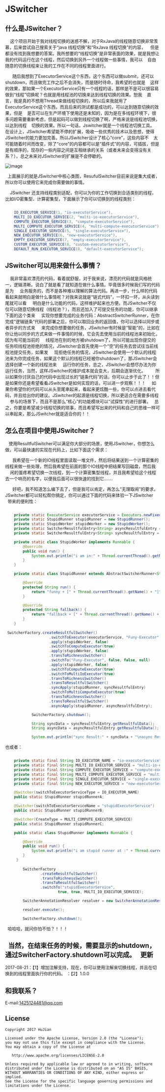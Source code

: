 # JSwitcher

## 什么是JSwitcher？

       这个项目开始于我对线程切换的迷惑不解，对于RxJava的线程随意切换非常羡慕，后来尝试自己搜索关于“java 线程切换”和“RxJava 线程切换”的内容，
    但是都没有找到我想要的答案。我所想要的“线程切换”是非常表面的效果，就是我想让我的代码运行在这个线程，然后切换到另外一个线程做一些事情，我可以
    自由随意的切换线程来让我的工作在不同的线程里面进行。
    
       随后我想到了ExecutorService这个东西，这个东西可以做submit，还可以shutdown，而且做完工作之后不会消失，而是随时待命，我希望的也就是
    这样的效果，那如果一个ExecutorService只有一个线程的话，那样是不是可以很容易做到“线程”切换呢？也就是用线程池的切换来达到线程切换的效果。恕我
    直言，我是真的不想用Thread来做线程切换的，所以后来我就用了ExecutorService这个东西，而且后来的测试都是成功的，可以达到随意切换的效果，但是
    是否可以在生产环境下使用还是未知的，因为是在多线程环境下，很多问题需要重新考虑，但是起码可以做到线程切换了啊，严格来说是线程池切换，以达到线程
    切换的效果。所以一句话，Jswitcher就是一个线程池切换工具。
       在设计上，JSwitcher希望能不停的扩展，吸收一些优秀的技术以及思想，使得JSwitcher的能力更加完善。所以JSwitcher设计了核心“core”，这些内容不
    太可能随着时间而改变，除了“core”的内容都可以是“插件式”的内容，可插拔，但是是有顺序的，现存的一些内容之间是互相继承的关系（或者未来会变得没有关   系？），总之未来对JSwitcher的扩展是不会停歇的。
    
 ![image](https://github.com/pandening/JSwitcher/blob/master/src/main/resources/class-structure.png)   
    
     上面展示的就是JSwitcher中核心类图，ResufulSwitcher目前来说是集大成者，所以你可以使用它来完成你需要做的事情。
     
     JSwitcher 还支持线程类别适配，你可以为你的工作切换到合适类别的线程，比如I/O密集型、计算密集型，下面展示了你可以切换到的线程类别：
     
```java

    IO_EXECUTOR_SERVICE(1, "io-executorService"),
    MULTI_IO_EXECUTOR_SERVICE(2, "multi-io-executorService"),
    COMPUTE_EXECUTOR_SERVICE(3, "compute-executorService"),
    MULTI_COMPUTE_EXECUTOR_SERVICE(4, "multi-compute-executorService"),
    SINGLE_EXECUTOR_SERVICE(5, "single-executorService"),
    NEW_EXECUTOR_SERVICE(6, "new-executorService"),
    EMPTY_EXECUTOR_SERVICE(7, "empty-executorService"),
    CUSTOM_EXECUTOR_SERVICE(8, "custom-executorService"),
    DEFAULT_RUN_EXECUTOR_SERVICE(8, "default-executorService");

```



## JSwitcher可以用来做什么事情？

        我非常喜欢漂亮的代码，看着就舒服，对于我来说，漂亮的代码就是风格统一，逻辑清晰。说白了就是看了就知道在做什么事情。毕竟很多时候我们写的代码是为
     业务服务的，而不是各种难以理解的算法代码。再进一步，什么样的代码看起来就明白是做什么事情呢？对我来说就是“链式代码”，一环扣一环，从头读到尾就可以看
     明白是什么功能的代码，这样维护起来也方便。而JSwitcher不仅仅可以随意切换线程（线程池？），而且还加入了可提交任务的功能，你可以继承下面的这个类来      实现你想要完成的业务代码：AbstractSwitcherRunner，在你完成“逻辑链条”代码的部署之后，你可以取回业务的返回值，你可以选择以同步或者异步的方式来
     来完成你想要做的任务，JSwitcher有时候是“智能”的，比如在你让他以同步的方式来做一件事情的时候，它会先去使用当前的线程池来初始化，因为有可能当前的      线程池在别的地方被shutdown了，所以可能出现你提交的任务呗线程池拒绝的情况，JSwitcher会首先使用一个“空”的任务去尝试往当前线程池提交任务，如果发      现拒绝任务的情况，JSwitcher会使用一个默认的线程池来为你完成任务，如果这个默认的线程已经被你shutdown了，那JSwitcher会选择创建一个新的线程池来      运行你的任务，总之，JSwitcher会想尽办法为你运行任务，当然，这样JSwitcher的维护成本就会变大，后期会逐渐优化。
        所以如果你讨厌自己的代码中出现过长的“链条代码”的话，你可以止步于此了！！但是如果你还是希望看看JSwitcher是如何实现的话，可以进一步观察！！！
     如果你希望你的代码可以从头至尾串起来，看起来更炫酷一些，你可以点进去看代码，并且给出你的建议。JSwitcher的起源是线程切换，所以更适合在需要多线程
     参与的场景下，而且不是那么“核心”的功能模块可以“试探性”的进行部署。
        总之，你要是希望减少线程切换的琐事，而且希望写出来的代码和自己的思维一样可以串起来，那么JSwitcher就是适合你的！！



## 怎么在项目中使用JSwitcher？

    使用ResultfulSwitcher可以满足你大部分的场景，使用JSwitcher，你想怎么做，可以最快速的实现在代码上，比如下面这个需求：
    
       我希望在一个新的IO线程里面读取一堆文件，然后将结果送到一个计算密集的线程来做一些处理，然后我希望在前面的那个IO线程中把结果写回磁盘，然后我
       闲的蛋疼希望切换一次线程，到一个计算密集型线程，并且我希望给这个线程去一个响亮的名字，以便我后面可以很快速的找到它.......
       
       好吧，我不知道怎么编下去了，但是我可以肯定，再怎么“无理取闹”的要求，JSwitcher都可以轻松帮你搞定，你可以通过下面的代码来体验一下JSwitcher
       带来的便利性：
       
       
```java

    private static ExecutorService executorService = Executors.newFixedThreadPool(1);
    private static StupidRunner stupidRunner = new StupidRunner();
    private static StupidWorker stupidWorker = new StupidWorker();
    private static SwitcherResultfulEntry<String> asyncResultfulEntry = SwitcherResultfulEntry.emptyEntry();
    private static SwitcherResultfulEntry<String> syncResultfulEntry = SwitcherResultfulEntry.emptyEntry();

    private static class StupidWorker implements Runnable {
        @Override
        public void run() {
            System.out.println("i am in:" + Thread.currentThread().getName());
        }
    }

    private static class StupidRunner extends AbstractSwitcherRunner<String> {

        @Override
        protected String run() {
            return "funny + [" + Thread.currentThread().getName() + "]";
        }

        @Override
        protected String fallback() {
            return "fallback + [" + Thread.currentThread().getName() + "]";
        }
    }
    
 SwitcherFactory.createResultfulSwitcher()
                    .switchToExecutor(executorService, "Funy-Executor")
                    .apply(stupidWorker, false)
                    .switchToComputeExecutor(true)
                    .apply(stupidWorker, false)
                    .transToRichnessSwitcher()
                    .switchTo("Funy-Executor", false, false, null)
                    .apply(stupidWorker, false)
                    .switchToComputeExecutor(true)
                    .switchToMultiIoExecutor(true)
                    .transToRichnessSwitcher()
                    .transToResultfulSwitcher()
                    .syncApply(stupidRunner, syncResultfulEntry)
                    .switchToMultiComputeExecutor(true)
                    .transToRichnessSwitcher()
                    .transToResultfulSwitcher()
                    .asyncApply(stupidRunner, asyncResultfulEntry);

            SwitcherFactory.shutdown();

            String syncData = syncResultfulEntry.getResultfulData();
            String asyncData = asyncResultfulEntry.getResultfulData();

            System.out.println("sync Result:" + syncData + "\nasync Result:" + asyncData);

```

也或者：

```java

    private static final String IO_EXECUTOR_NAME = "io-executorService";
    private static final String MULTI_IO_EXECUTOR_SERVICE = "multi-io-executorService";
    private static final String COMPUTE_EXECUTOR_SERVICE = "compute-executorService";
    private static final String MULTI_COMPUTE_EXECUTOR_SERVICE = "multi-compute-executorService";
    private static final String SINGLE_EXECUTOR_SERVICE = "single-executorService";
    private static final String NEW_EXECUTOR_SERVICE = "new-executorService";

    @Switcher(switchToExecutorServiceType = IO_EXECUTOR_NAME)
    public static StupidRunner stupidRunnerA;

    @Switcher(switchToExecutorServiceName = "stupidExecutorService")
    public static StupidRunner stupidRunnerB;

    @Switcher(CreateType = MULTI_COMPUTE_EXECUTOR_SERVICE)
    public static StupidRunner stupidRunnerC;

    public static class StupidRunner implements Runnable {

        @Override
        public void run() {
            System.out.println("i am stupid runner at :" + Thread.currentThread().getName());
        }
     }
       
        SwitcherFactory
                .createResultfulSwitcher()
                .transToRichnessSwitcher()
                .transToResultfulSwitcher()
                .switchTo("stupidExecutorService",
                        true, true, MULTI_IO_EXECUTOR_SERVICE);

        SwitcherAnnotationResolver resolver = new SwitcherAnnotationResolver();

        resolver.execute();

        SwitcherFactory.shutdown();

```

   哈哈哈，就问你怕不怕？！！！
   
   当然，在结束任务的时候，需要显示的shutdown，通过SwitcherFactory.shutdown可以完成。 
   
更新  
--------------------------------
2017-08-21：【1】增加注解支持，现在，你可以使用注解来切换线程，并且在切换到的线程里面执行你的代码。
          ：【2】1.0.0


和我联系？
---------------------------------
E-mail:<1425124481@qq.com>


License
---------------------------------
```
Copyright 2017 HuJian

Licensed under the Apache License, Version 2.0 (the "License");
you may not use this file except in compliance with the License.
You may obtain a copy of the License at

   http://www.apache.org/licenses/LICENSE-2.0

Unless required by applicable law or agreed to in writing, software
distributed under the License is distributed on an "AS IS" BASIS,
WITHOUT WARRANTIES OR CONDITIONS OF ANY KIND, either express or implied.
See the License for the specific language governing permissions and
limitations under the License.

```



